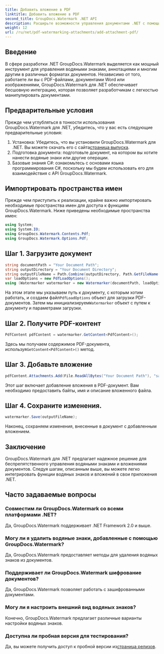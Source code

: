 ```yaml
---
title: Добавить вложение в PDF
linktitle: Добавить вложение в PDF
second_title: GroupDocs.Watermark .NET API
description: Расширьте возможности управления документами .NET с помощью GroupDocs.Watermark для беспрепятственного нанесения водяных знаков и обработки вложений.
weight: 12
url: /ru/net/pdf-watermarking-attachments/add-attachment-pdf/
---
```

## Введение
В сфере разработки .NET GroupDocs.Watermark выделяется как мощный инструмент для управления водяными знаками, аннотациями и многим другим в различных форматах документов. Независимо от того, работаете ли вы с PDF-файлами, документами Word или изображениями, GroupDocs.Watermark для .NET обеспечивает бесшовную интеграцию, которая позволяет разработчикам с легкостью манипулировать документами.
## Предварительные условия
Прежде чем углубляться в тонкости использования GroupDocs.Watermark для .NET, убедитесь, что у вас есть следующие предварительные условия:
1.  Установка: Убедитесь, что вы установили GroupDocs.Watermark для .NET. Вы можете скачать его с сайта[страница выпуска](https://releases.groupdocs.com/Watermark/net/).
2. Подготовка документа: подготовьте документ, на котором вы хотите нанести водяные знаки или другие операции.
3. Базовые знания C#: ознакомьтесь с основами языка программирования C#, поскольку мы будем использовать его для взаимодействия с API GroupDocs.Watermark.

## Импортировать пространства имен
Прежде чем приступить к реализации, крайне важно импортировать необходимые пространства имен для доступа к функциям GroupDocs.Watermark. Ниже приведены необходимые пространства имен:
```csharp
using System;
using System.IO;
using GroupDocs.Watermark.Contents.Pdf;
using GroupDocs.Watermark.Options.Pdf;
```
## Шаг 1. Загрузите документ
```csharp
string documentPath = "Your Document Path";
string outputDirectory = "Your Document Directory";
string outputFileName = Path.Combine(outputDirectory, Path.GetFileName(documentPath));
var loadOptions = new PdfLoadOptions();
using (Watermarker watermarker = new Watermarker(documentPath, loadOptions))
```
 На этом этапе мы указываем путь к документу, с которым хотим работать, и создаем файл`PdfLoadOptions` объект для загрузки PDF-документов. Затем мы инициализируем`Watermarker` объект с путем к документу и параметрами загрузки.
## Шаг 2. Получите PDF-контент
```csharp
PdfContent pdfContent = watermarker.GetContent<PdfContent>();
```
 Здесь мы получаем содержимое PDF-документа, используя`GetContent<PdfContent>()` метод.
## Шаг 3. Добавьте вложение
```csharp
pdfContent.Attachments.Add(File.ReadAllBytes("Your Document Path"), "sample doc", "sample doc as attachment");
```
Этот шаг включает добавление вложения в PDF-документ. Вам необходимо предоставить байты, имя и описание вложенного файла.
## Шаг 4. Сохраните изменения.
```csharp
watermarker.Save(outputFileName);
```
Наконец, сохраняем изменения, внесенные в документ с добавленным вложением.

## Заключение
GroupDocs.Watermark для .NET предлагает надежное решение для беспрепятственного управления водяными знаками и вложениями документов. Следуя шагам, описанным выше, вы можете легко интегрировать функции водяных знаков и вложений в свои приложения .NET.
## Часто задаваемые вопросы
### Совместим ли GroupDocs.Watermark со всеми платформами .NET?
Да, GroupDocs.Watermark поддерживает .NET Framework 2.0 и выше.
### Могу ли я удалить водяные знаки, добавленные с помощью GroupDocs.Watermark?
Да, GroupDocs.Watermark предоставляет методы для удаления водяных знаков из документов.
### Поддерживает ли GroupDocs.Watermark шифрование документов?
Да, GroupDocs.Watermark позволяет работать с зашифрованными документами.
### Могу ли я настроить внешний вид водяных знаков?
Конечно, GroupDocs.Watermark предлагает различные варианты настройки водяных знаков.
### Доступна ли пробная версия для тестирования?
 Да, вы можете получить доступ к пробной версии из[страница релизов](https://releases.groupdocs.com/).